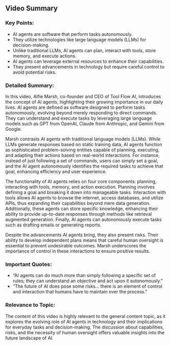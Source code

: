 ## Video Summary

### Key Points:
- AI agents are software that perform tasks autonomously.
- They utilize technologies like large language models (LLMs) for decision-making.
- Unlike traditional LLMs, AI agents can plan, interact with tools, store memory, and execute actions.
- AI agents can leverage external resources to enhance their capabilities.
- They present advancements in technology but require careful control to avoid potential risks.

### Detailed Summary:
In this video, Alfie Marsh, co-founder and CEO of Tool Flow AI, introduces the concept of AI agents, highlighting their growing importance in our daily lives. AI agents are defined as software designed to perform tasks autonomously, evolving beyond merely responding to direct commands. They can understand and execute tasks by leveraging large language models such as GPT from OpenAI, Claude from Anthropic, and Gemini from Google.

Marsh contrasts AI agents with traditional language models (LLMs). While LLMs generate responses based on static training data, AI agents function as sophisticated problem-solving entities capable of planning, executing, and adapting their actions based on real-world interactions. For instance, instead of just following a set of commands, users can simply set a goal, and the AI agent autonomously identifies the required tasks to achieve that goal, enhancing efficiency and user experience.

The functionality of AI agents relies on four core components: planning, interacting with tools, memory, and action execution. Planning involves defining a goal and breaking it down into manageable tasks. Interaction with tools allows AI agents to browse the internet, access databases, and utilize APIs, thus expanding their capabilities beyond mere data generation. Additionally, these agents can store specific knowledge, enhancing their ability to provide up-to-date responses through methods like retrieval augmented generation. Finally, AI agents can autonomously execute tasks such as drafting emails or generating reports.

Despite the advancements AI agents bring, they also present risks. Their ability to develop independent plans means that careful human oversight is essential to prevent undesirable outcomes. Marsh underscores the importance of control in these interactions to ensure positive results.

### Important Quotes:
- “AI agents can do much more than simply following a specific set of rules; they can understand an objective and act upon it autonomously.”
- “The future of AI does pose some risks… there is an element of control and interaction that humans have to maintain over the process.”

### Relevance to Topic:
The content of this video is highly relevant to the general content topic, as it explores the evolving role of AI agents in technology and their implications for everyday tasks and decision-making. The discussion about capabilities, risks, and the necessity of human oversight offers valuable insights into the future landscape of AI.